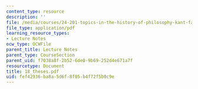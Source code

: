 ```yaml
---
content_type: resource
description: ''
file: /media/courses/24-201-topics-in-the-history-of-philosophy-kant-fall-2005/fef42936ba8a5d6f8f05b4f72f5b0c9e_18_theses.pdf
file_type: application/pdf
learning_resource_types:
- Lecture Notes
ocw_type: OCWFile
parent_title: Lecture Notes
parent_type: CourseSection
parent_uid: f7038a8f-2b52-6de0-9b69-252d4e671a7f
resourcetype: Document
title: 18_theses.pdf
uid: fef42936-ba8a-5d6f-8f05-b4f72f5b0c9e
---
```

